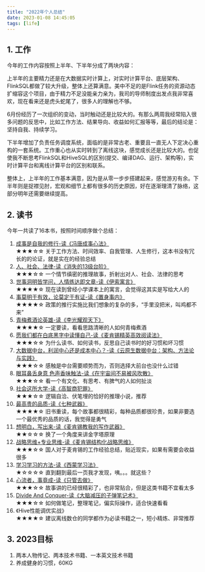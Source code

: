```yaml
---
title: "2022年个人总结"
date: 2023-01-08 14:45:05
tags: [life]
---
```



## 1. 工作

今年的工作内容按照上半年、下半年分成了两块内容：

上半年的主要精力还是在大数据实时计算上，对实时计算平台、底层架构、FlinkSQL都做了较大升级，整体上还算满意。美中不足的是Flink任务的资源动态扩缩容这个项目，由于精力不足没能亲力亲为，我司的导师制度出发点我非常喜欢，现在看来还是虎头蛇尾了，很多人的理解也不够。

6月份经历了一次组织的变动，当时触动还是比较大的。有那么两周我经常陷入很多问题的反思中，比如工作方法、结果导向、收益如何汇报等等，最后的结论是：坚持自我、持续学习。

下半年增加了负责任务调度系统，面临的是非常古老、重要且一直无人下定决心重构的一套系统。工作重心也从实时转到了离线这块，感觉成长还是比较大的。也促使我不断思考FlinkSQL和HiveSQL的区别(提交、编译DAG、运行、架构等)，实时计算平台和离线计算平台的区别和联系。

整体上，上半年的工作基本满意，因为是从零一步步搭建起来，感觉游刃有余。下半年则是捉襟见肘，宏观和细节上都有很多的历史原因，好在逐渐理清了脉络，这部分明年还需要继续提高。

## 2. 读书

今年一共读了16本书，按照时间顺序做个总结：

1. [成事是自我的修行-读《冯唐成事心法》](https://izualzhy.cn/ftcsxf-reading)   
★★★☆☆  关于工作方法、时间效率、自我管理、人生修行，这本书没有冗长的的论证，就是实在的经验总结    
2. [人、社会、法律-读《消失的13级台阶》](https://izualzhy.cn/xsdssjtj-reading)    
★★★☆☆  一个情节缜密的推理故事，折射出对人、社会、法律的思考   
3. [世事洞明皆学问，人情练达即文章-读《伊索寓言》](https://izualzhy.cn/ysyy-reading)  
★★★★☆  现在读到曾经小学课本上的寓言，会觉得这其实是写给大人的  
4. [事莫明于有效，论莫定于有证-读《置身事内》](https://izualzhy.cn/zssn-reading)   
★★★★☆  政策的推行实施比我们想象的复杂的多，“手里没把米，叫鸡都不来”  
5. [青梅煮酒论英雄-读《李光耀观天下》](https://izualzhy.cn/lgygtx-reading)   
★★★★☆  一定要读，看看思路清晰的人如何青梅煮酒  
6. [愿我们都在白底黑字中读懂自己-读《麦肯锡精英高效阅读法》](https://izualzhy.cn/mkxjygxydf-reading)  
★★★☆☆  为什么读书、如何读书，反思自己读书时的好习惯和坏习惯  
7. [大数据中台，利润中心还是成本中心？-读《云原生数据中台：架构、方法论与实践》](https://izualzhy.cn/yun-yuan-sheng-shu-ju-zhong-tai-reading)   
★★★☆☆  感触是中台需要顺势而为，否则选择大前台也没什么过错  
8. [眼耳鼻舌身意 色声香味触法-读《在宇宙间不易被风吹散》](https://izualzhy.cn/gzsfz-reading)   
★★★☆☆  看一个有文化、有思考、有脾气的人如何扯淡   
9. [社会这所大学-读《高智商犯罪》](https://izualzhy.cn/zyzjbybfcs-reading)  
★★★☆☆  逻辑自洽、伏笔埋的恰好的推理小说，推荐  
10. [最高贵的品质-读《七种武器》](https://izualzhy.cn/qi-zhong-wu-qi-reading)  
★★★★☆  旧书重读，每个故事都很精彩，每种品质都很珍贵，如果非要选一个最优秀的品质的话，我觉得是勇气   
11. [想明白，写出来-读《麦肯锡教我的写作武器》](https://izualzhy.cn/mkxjwdxzwq-reading)  
★★☆☆☆  换了一个角度来讲金字塔原理  
12. [战略思维+专业思维-读《麦肯锡结构化战略思维》](https://izualzhy.cn/mkxjghzlsw-reading)  
★★★☆☆  国人对于麦肯锡的工作经验总结，贴近现实，如果有需要会收益很多  
13. [学习学习的方法-读《西蒙学习法》](https://izualzhy.cn/xmxxf-reading)  
★☆☆☆☆  直到翻到最后一页我才发现，咦。。。就这些？  
14. [心流者，事竟成-读《只管去做》](https://izualzhy.cn/zgqz-reading)  
★★★☆☆  故事讲的已经很精彩了，也非常贴合，但是这类书籍不宜看太多  
15. [Divide And Conquer-读《大脑减压的子弹笔记术》](https://izualzhy.cn/zdbj-reading)   
★★★☆☆  如何做笔记，整理笔记，偏实际操作，适合快速看看  
16. 《Hive性能调优实战》  
★★★★☆  建议离线数仓的同学都作为必读书籍之一，短小精炼、非常推荐


## 3. 2023目标

1. 两本人物传记、两本技术书籍、一本英文技术书籍
2. 养成健身的习惯，60KG
